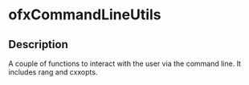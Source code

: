 # ofxCommandLineUtils

## Description
A couple of functions to interact with the user via the command line.
It includes rang and cxxopts.
